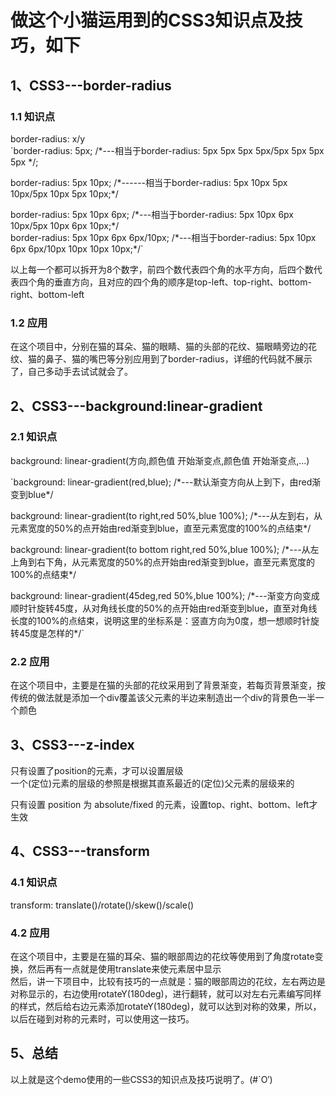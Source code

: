 # 做这个小猫运用到的CSS3知识点及技巧，如下
## 1、CSS3---border-radius
  ### 1.1 知识点
  border-radius: x/y  
  `border-radius: 5px; /\*---相当于border-radius: 5px 5px 5px 5px/5px 5px 5px 5px \*/; 

  border-radius: 5px 10px; /\*------相当于border-radius: 5px 10px 5px 10px/5px 10px 5px 10px;\*/  

  border-radius: 5px 10px 6px; /\*---相当于border-radius: 5px 10px 6px 10px/5px 10px 6px 10px;\*/  
  border-radius: 5px 10px 6px 6px/10px; /\*---相当于border-radius: 5px 10px 6px 6px/10px 10px 10px 10px;\*/`  

  以上每一个都可以拆开为8个数字，前四个数代表四个角的水平方向，后四个数代表四个角的垂直方向，且对应的四个角的顺序是top-left、top-right、bottom-right、bottom-left  
 ### 1.2 应用
 在这个项目中，分别在猫的耳朵、猫的眼睛、猫的头部的花纹、猫眼睛旁边的花纹、猫的鼻子、猫的嘴巴等分别应用到了border-radius，详细的代码就不展示了，自己多动手去试试就会了。
## 2、CSS3---background:linear-gradient
### 2.1 知识点
background: linear-gradient(方向,颜色值 开始渐变点,颜色值 开始渐变点,...)  

`background: linear-gradient(red,blue); /\*---默认渐变方向从上到下，由red渐变到blue\*/  

background: linear-gradient(to right,red 50%,blue 100%); /\*---从左到右，从元素宽度的50%的点开始由red渐变到blue，直至元素宽度的100%的点结束\*/ 

background: linear-gradient(to bottom right,red 50%,blue 100%); /\*---从左上角到右下角，从元素宽度的50%的点开始由red渐变到blue，直至元素宽度的100%的点结束\*/   

background: linear-gradient(45deg,red 50%,blue 100%); /\*---渐变方向变成顺时针旋转45度，从对角线长度的50%的点开始由red渐变到blue，直至对角线长度的100%的点结束，说明这里的坐标系是：竖直方向为0度，想一想顺时针旋转45度是怎样的\*/`
### 2.2 应用
在这个项目中，主要是在猫的头部的花纹采用到了背景渐变，若每页背景渐变，按传统的做法就是添加一个div覆盖该父元素的半边来制造出一个div的背景色一半一个颜色
## 3、CSS3---z-index
 只有设置了position的元素，才可以设置层级  
 一个(定位)元素的层级的参照是根据其直系最近的(定位)父元素的层级来的  

 只有设置 position 为 absolute/fixed 的元素，设置top、right、bottom、left才生效  
## 4、CSS3---transform
 ### 4.1 知识点
 transform: translate()/rotate()/skew()/scale()
 ### 4.2 应用
 在这个项目中，主要是在猫的耳朵、猫的眼部周边的花纹等使用到了角度rotate变换，然后再有一点就是使用translate来使元素居中显示  
 然后，讲一下项目中，比较有技巧的一点就是：猫的眼部周边的花纹，左右两边是对称显示的，右边使用rotateY(180deg)，进行翻转，就可以对左右元素编写同样的样式，然后给右边元素添加rotateY(180deg)，就可以达到对称的效果，所以，以后在碰到对称的元素时，可以使用这一技巧。

 ## 5、总结
 以上就是这个demo使用的一些CSS3的知识点及技巧说明了。(#`O′)